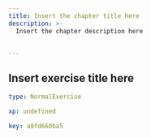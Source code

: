```yaml
---
title: Insert the chapter title here
description: >-
  Insert the chapter description here


---
```

## Insert exercise title here

```yaml
type: NormalExercise

xp: undefined

key: a9fd660ba5
```













